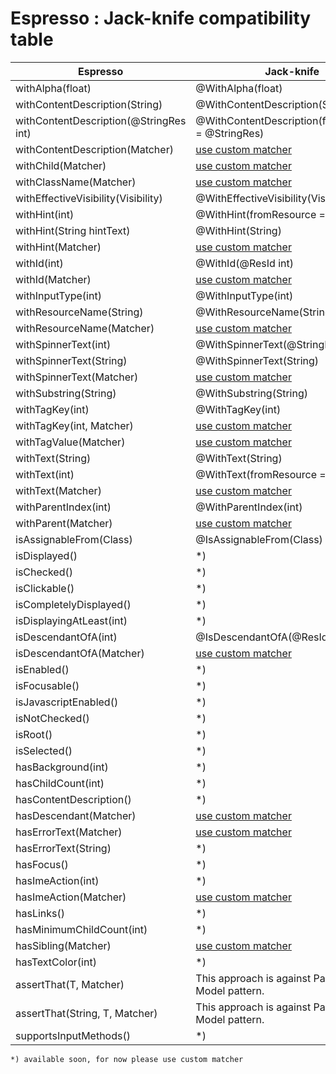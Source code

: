 # Espresso : Jack-knife compatibility table
| Espresso                                  | Jack-knife                                            |
| ----------------------------------------- | ----------------------------------------------------- |
| withAlpha(float)                          | @WithAlpha(float)                                     |
| withContentDescription(String)            | @WithContentDescription(String)                       |
| withContentDescription(@StringRes int)    | @WithContentDescription(fromResource = @StringRes)    |
| withContentDescription(Matcher<String>)   | [use custom matcher](use-custom-matcher.md)           |
| withChild(Matcher<View>)                  | [use custom matcher](use-custom-matcher.md)           |                                   
| withClassName(Matcher<String>)            | [use custom matcher](use-custom-matcher.md)           |
| withEffectiveVisibility(Visibility)       | @WithEffectiveVisibility(Visibility)                  |
| withHint(int)                             | @WithHint(fromResource = @StringRes)                  |
| withHint(String hintText)                 | @WithHint(String)                                     |
| withHint(Matcher<String>)                 | [use custom matcher](use-custom-matcher.md)           |
| withId(int)                               | @WithId(@ResId int)                                   |
| withId(Matcher<Integer>)                  | [use custom matcher](use-custom-matcher.md)           |
| withInputType(int)                        | @WithInputType(int)                                   |
| withResourceName(String)                  | @WithResourceName(String)                             |
| withResourceName(Matcher<String>)         | [use custom matcher](use-custom-matcher.md)           |
| withSpinnerText(int)                      | @WithSpinnerText(@StringRes int)                      |
| withSpinnerText(String)                   | @WithSpinnerText(String)                              |
| withSpinnerText(Matcher<String>)          | [use custom matcher](use-custom-matcher.md)           |
| withSubstring(String)                     | @WithSubstring(String)                                |
| withTagKey(int)                           | @WithTagKey(int)                                      |
| withTagKey(int, Matcher<Object>)          | [use custom matcher](use-custom-matcher.md)           |
| withTagValue(Matcher<Object>)             | [use custom matcher](use-custom-matcher.md)           |
| withText(String)                          | @WithText(String)                                     |
| withText(int)                             | @WithText(fromResource = @StringRes)                  |
| withText(Matcher<String>)                 | [use custom matcher](use-custom-matcher.md)           |
| withParentIndex(int)                      | @WithParentIndex(int)                                 |
| withParent(Matcher<View>)                 | [use custom matcher](use-custom-matcher.md)           |
| isAssignableFrom(Class)                   | @IsAssignableFrom(Class)                              |
| isDisplayed()                             | *)                                                    |
| isChecked()                               | *)                                                    |
| isClickable()                             | *)                                                    |
| isCompletelyDisplayed()                   | *)                                                    |
| isDisplayingAtLeast(int)                  | *)                                                    |
| isDescendantOfA(int)                      | @IsDescendantOfA(@ResId int)                          |
| isDescendantOfA(Matcher<View>)            | [use custom matcher](use-custom-matcher.md)           |
| isEnabled()                               | *)                                                    |
| isFocusable()                             | *)                                                    |
| isJavascriptEnabled()                     | *)                                                    |
| isNotChecked()                            | *)                                                    |       
| isRoot()                                  | *)                                                    |
| isSelected()                              | *)                                                    |
| hasBackground(int)                        | *)                                                    |
| hasChildCount(int)                        | *)                                                    |
| hasContentDescription()                   | *)                                                    |
| hasDescendant(Matcher<View>)              | [use custom matcher](use-custom-matcher.md)           |
| hasErrorText(Matcher<String>)             | [use custom matcher](use-custom-matcher.md)           |
| hasErrorText(String)                      | *)                                                    |
| hasFocus()                                | *)                                                    |
| hasImeAction(int)                         | *)                                                    |
| hasImeAction(Matcher<Integer>)            | [use custom matcher](use-custom-matcher.md)           |
| hasLinks()                                | *)                                                    |
| hasMinimumChildCount(int)                 | *)                                                    |
| hasSibling(Matcher<View>)                 | [use custom matcher](use-custom-matcher.md)           |
| hasTextColor(int)                         | *)                                                    |
| assertThat(T, Matcher<T>)                 | This approach is against Page Object Model pattern.   |
| assertThat(String, T, Matcher<T>)         | This approach is against Page Object Model pattern.   |
| supportsInputMethods()                    | *)                                                    |

```
*) available soon, for now please use custom matcher
```
